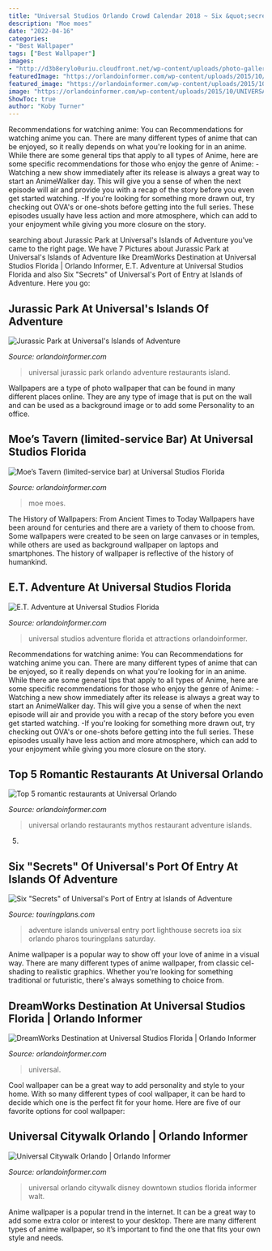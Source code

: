 ```yaml
---
title: "Universal Studios Orlando Crowd Calendar 2018 ~ Six &quot;secrets&quot; Of Universal&#039;s Port Of Entry At Islands Of Adventure"
description: "Moe moes"
date: "2022-04-16"
categories:
- "Best Wallpaper"
tags: ["Best Wallpaper"]
images:
- "http://d3b8erylo0uriu.cloudfront.net/wp-content/uploads/photo-gallery/60/e-t-adventure-universal-studios-florida-15-oi.jpg"
featuredImage: "https://orlandoinformer.com/wp-content/uploads/2015/10/oi-universal-studios-florida-summer-concert-series-2011-689.jpg"
featured_image: "https://orlandoinformer.com/wp-content/uploads/2015/10/oi-universal-studios-florida-summer-concert-series-2011-689.jpg"
image: "https://orlandoinformer.com/wp-content/uploads/2015/10/UNIVERSAL-10_Jurassic-Park.jpg"
ShowToc: true
author: "Koby Turner"
---
```



Recommendations for watching anime: You can
Recommendations for watching anime you can. There are many different types of anime that can be enjoyed, so it really depends on what you're looking for in an anime. While there are some general tips that apply to all types of Anime, here are some specific recommendations for those who enjoy the genre of Anime: 
-Watching a new show immediately after its release is always a great way to start an AnimeWalker day. This will give you a sense of when the next episode will air and provide you with a recap of the story before you even get started watching. 
-If you're looking for something more drawn out, try checking out OVA's or one-shots before getting into the full series. These episodes usually have less action and more atmosphere, which can add to your enjoyment while giving you more closure on the story.

	

		
searching about Jurassic Park at Universal&#039;s Islands of Adventure you've came to the right page. We have 7 Pictures about Jurassic Park at Universal&#039;s Islands of Adventure like DreamWorks Destination at Universal Studios Florida | Orlando Informer, E.T. Adventure at Universal Studios Florida and also Six &quot;Secrets&quot; of Universal&#039;s Port of Entry at Islands of Adventure. Here you go:
		
    
## Jurassic Park At Universal&#039;s Islands Of Adventure

<img loading=lazy src="https://orlandoinformer.com/wp-content/uploads/2015/10/UNIVERSAL-10_Jurassic-Park.jpg" onerror="this.onerror=null;this.src='https://tse2.mm.bing.net/th?id=OIP.yOkUgm2H4Tzo0SwXAEOZ4gHaE8&amp;pid=15.1';" alt="Jurassic Park at Universal&#039;s Islands of Adventure">

_Source: orlandoinformer.com_

>universal jurassic park orlando adventure restaurants island. 

	



Wallpapers are a type of photo wallpaper that can be found in many different places online. They are any type of image that is put on the wall and can be used as a background image or to add some Personality to an office.

    
## Moe’s Tavern (limited-service Bar) At Universal Studios Florida

<img loading=lazy src="https://orlandoinformer.com/wp-content/uploads/2015/10/20150222-_DSC4513.jpg" onerror="this.onerror=null;this.src='https://tse2.mm.bing.net/th?id=OIP._P0NzWPnuF5T9KeQtlIaywHaE8&amp;pid=15.1';" alt="Moe’s Tavern (limited-service bar) at Universal Studios Florida">

_Source: orlandoinformer.com_

>moe moes. 

	

The History of Wallpapers: From Ancient Times to Today
Wallpapers have been around for centuries and there are a variety of them to choose from. Some wallpapers were created to be seen on large canvases or in temples, while others are used as background wallpaper on laptops and smartphones. The history of wallpaper is reflective of the history of humankind.

    
## E.T. Adventure At Universal Studios Florida

<img loading=lazy src="http://d3b8erylo0uriu.cloudfront.net/wp-content/uploads/photo-gallery/60/e-t-adventure-universal-studios-florida-15-oi.jpg" onerror="this.onerror=null;this.src='https://tse3.mm.bing.net/th?id=OIP.PulE9Z9GCONdqdB-MhpliQHaE7&amp;pid=15.1';" alt="E.T. Adventure at Universal Studios Florida">

_Source: orlandoinformer.com_

>universal studios adventure florida et attractions orlandoinformer. 

	

Recommendations for watching anime: You can
Recommendations for watching anime you can. There are many different types of anime that can be enjoyed, so it really depends on what you're looking for in an anime. While there are some general tips that apply to all types of Anime, here are some specific recommendations for those who enjoy the genre of Anime: 
-Watching a new show immediately after its release is always a great way to start an AnimeWalker day. This will give you a sense of when the next episode will air and provide you with a recap of the story before you even get started watching. 
-If you're looking for something more drawn out, try checking out OVA's or one-shots before getting into the full series. These episodes usually have less action and more atmosphere, which can add to your enjoyment while giving you more closure on the story.

    
## Top 5 Romantic Restaurants At Universal Orlando

<img loading=lazy src="https://orlandoinformer.com/wp-content/uploads/2015/10/mythos-restaurant-universal-islands-of-adventure-340.jpg" onerror="this.onerror=null;this.src='https://tse3.mm.bing.net/th?id=OIP.lN5UAXGQtj9G8SPswklzSgHaEc&amp;pid=15.1';" alt="Top 5 romantic restaurants at Universal Orlando">

_Source: orlandoinformer.com_

>universal orlando restaurants mythos restaurant adventure islands. 

	

5.

    
## Six &quot;Secrets&quot; Of Universal&#039;s Port Of Entry At Islands Of Adventure

<img loading=lazy src="http://blog.touringplans.com/wp-content/uploads/2014/04/IOA_lighthouse.jpg" onerror="this.onerror=null;this.src='https://tse2.mm.bing.net/th?id=OIP.HgZ8thOUJXvZr4Txrp-JMQHaJ4&amp;pid=15.1';" alt="Six &quot;Secrets&quot; of Universal&#039;s Port of Entry at Islands of Adventure">

_Source: touringplans.com_

>adventure islands universal entry port lighthouse secrets ioa six orlando pharos touringplans saturday. 

	

Anime wallpaper is a popular way to show off your love of anime in a visual way. There are many different types of anime wallpaper, from classic cel-shading to realistic graphics. Whether you're looking for something traditional or futuristic, there's always something to choice from.

    
## DreamWorks Destination At Universal Studios Florida | Orlando Informer

<img loading=lazy src="https://orlandoinformer.com/wp-content/uploads/2021/05/DreamWorks-Destination-entryway-at-Universal-Studios-Florida-e1621350621845.jpg" onerror="this.onerror=null;this.src='https://tse4.mm.bing.net/th?id=OIP.MlnFP9MBkYZ_0xit4PtVbQHaE7&amp;pid=15.1';" alt="DreamWorks Destination at Universal Studios Florida | Orlando Informer">

_Source: orlandoinformer.com_

>universal. 

	

Cool wallpaper can be a great way to add personality and style to your home. With so many different types of cool wallpaper, it can be hard to decide which one is the perfect fit for your home. Here are five of our favorite options for cool wallpaper: 

    
## Universal Citywalk Orlando | Orlando Informer

<img loading=lazy src="https://orlandoinformer.com/wp-content/uploads/2015/10/oi-universal-studios-florida-summer-concert-series-2011-689.jpg" onerror="this.onerror=null;this.src='https://tse3.mm.bing.net/th?id=OIP.F4wxgC4ZiOwlFCEy_UJy2gHaEJ&amp;pid=15.1';" alt="Universal Citywalk Orlando | Orlando Informer">

_Source: orlandoinformer.com_

>universal orlando citywalk disney downtown studios florida informer walt. 

	

Anime wallpaper is a popular trend in the internet. It can be a great way to add some extra color or interest to your desktop. There are many different types of anime wallpaper, so it’s important to find the one that fits your own style and needs.

